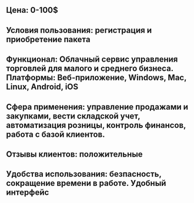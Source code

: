 ## Цена: 0-100$
## Условия пользования: регистрация и приобретение пакета
## Функционал: Облачный сервис управления торговлей для малого и среднего бизнеса. Платформы: Веб-приложение, Windows, Mac, Linux, Android, iOS
## Сфера применения: управление продажами и закупками, вести складской учет, автоматизация розницы, контроль финансов, работа с базой клиентов.
## Отзывы клиентов: положительные
## Удобства использования: безпасность, сокращение времени в работе. Удобный интерфейc
